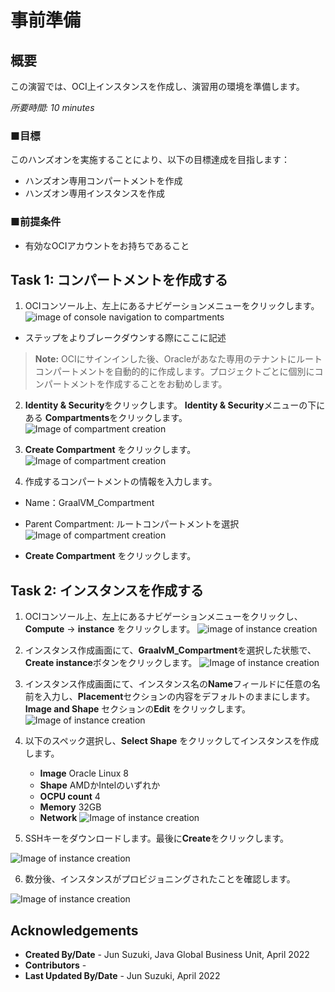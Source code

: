 # 事前準備

## 概要

この演習では、OCI上インスタンスを作成し、演習用の環境を準備します。

*所要時間: 10 minutes*

### ■目標

このハンズオンを実施することにより、以下の目標達成を目指します：
* ハンズオン専用コンパートメントを作成
* ハンズオン専用インスタンスを作成

### ■前提条件

* 有効なOCIアカウントをお持ちであること

## Task 1: コンパートメントを作成する

1. OCIコンソール上、左上にあるナビゲーションメニューをクリックします。
    ![image of console navigation to compartments](images/console-navigation.png)
    &nbsp;

 * ステップをよりブレークダウンする際にここに記述

  > **Note:** OCIにサインインした後、Oracleがあなた専用のテナントにルートコンパートメントを自動的的に作成します。プロジェクトごとに個別にコンパートメントを作成することをお勧めします。
  
2. **Identity & Security**をクリックします。 **Identity & Security**メニューの下にある **Compartments**をクリックします。
   ![Image of compartment creation](images/console-compartment.png)
    &nbsp;

3. **Create Compartment** をクリックします。
 ![Image of compartment creation](images/compartment-create.png)

4. 作成するコンパートメントの情報を入力します。
  * Name：GraalVM_Compartment
  * Parent Compartment: ルートコンパートメントを選択
 ![Image of compartment creation](images/compartment-create2.png) 

  * **Create Compartment** をクリックします。
  

## Task 2: インスタンスを作成する

1.  OCIコンソール上、左上にあるナビゲーションメニューをクリックし、**Compute** → **instance** をクリックします。
  ![image of instance creation](images/create-instance.png)

2. インスタンス作成画面にて、**GraalvM_Compartment**を選択した状態で、**Create instance**ボタンをクリックします。 
![Image of instance creation](images/create-instance1.png)

3. インスタンス作成画面にて、インスタンス名の**Name**フィールドに任意の名前を入力し、**Placement**セクションの内容をデフォルトのままにします。**Image and Shape** セクションの**Edit** をクリックします。
![Image of instance creation](images/create-instance2.png)


4. 以下のスペック選択し、**Select Shape** をクリックしてインスタンスを作成します。
    - **Image** Oracle Linux 8
    - **Shape** AMDかIntelのいずれか
    - **OCPU count** 4
    - **Memory** 32GB
    - **Network**
  ![Image of instance creation](images/create-instance4.png)

5. SSHキーをダウンロードします。最後に**Create**をクリックします。

  ![Image of instance creation](images/create-instance5.png)

6. 数分後、インスタンスがプロビジョニングされたことを確認します。

  ![Image of instance creation](images/provisioning-instance1.png)


## Acknowledgements

- **Created By/Date** - Jun Suzuki, Java Global Business Unit, April 2022
- **Contributors** - 
- **Last Updated By/Date** - Jun Suzuki, April 2022
